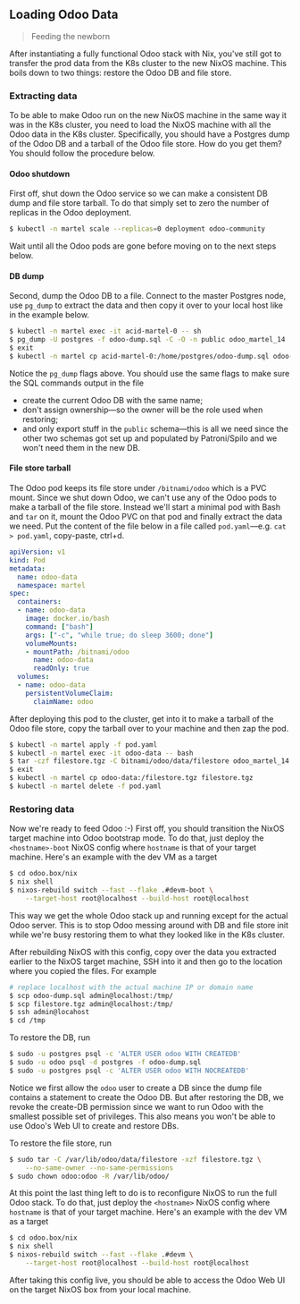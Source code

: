 Loading Odoo Data
-----------------
> Feeding the newborn

After instantiating a fully functional Odoo stack with Nix, you've
still got to transfer the prod data from the K8s cluster to the new
NixOS machine. This boils down to two things: restore the Odoo DB
and file store.


### Extracting data

To be able to make Odoo run on the new NixOS machine in the same way
it was in the K8s cluster, you need to load the NixOS machine with
all the Odoo data in the K8s cluster. Specifically, you should have
a Postgres dump of the Odoo DB and a tarball of the Odoo file store.
How do you get them? You should follow the procedure below.

#### Odoo shutdown
First off, shut down the Odoo service so we can make a consistent
DB dump and file store tarball. To do that simply set to zero the
number of replicas in the Odoo deployment.

```bash
$ kubectl -n martel scale --replicas=0 deployment odoo-community
```

Wait until all the Odoo pods are gone before moving on to the next
steps below.

#### DB dump
Second, dump the Odoo DB to a file. Connect to the master Postgres
node, use `pg_dump` to extract the data and then copy it over to
your local host like in the example below.

```bash
$ kubectl -n martel exec -it acid-martel-0 -- sh
$ pg_dump -U postgres -f odoo-dump.sql -C -O -n public odoo_martel_14
$ exit
$ kubectl -n martel cp acid-martel-0:/home/postgres/odoo-dump.sql odoo-dump.sql
```

Notice the `pg_dump` flags above. You should use the same flags to
make sure the SQL commands output in the file
- create the current Odoo DB with the same name;
- don't assign ownership—so the owner will be the role used when
  restoring;
- and only export stuff in the `public` schema—this is all we need
  since the other two schemas got set up and populated by Patroni/Spilo
  and we won't need them in the new DB.

#### File store tarball
The Odoo pod keeps its file store under `/bitnami/odoo` which is a
PVC mount. Since we shut down Odoo, we can't use any of the Odoo pods
to make a tarball of the file store. Instead we'll start a minimal
pod with Bash and `tar` on it, mount the Odoo PVC on that pod and
finally extract the data we need. Put the content of the file below
in a file called `pod.yaml`—e.g. `cat > pod.yaml`, copy-paste, ctrl+d.

```yaml
apiVersion: v1
kind: Pod
metadata:
  name: odoo-data
  namespace: martel
spec:
  containers:
  - name: odoo-data
    image: docker.io/bash
    command: ["bash"]
    args: ["-c", "while true; do sleep 3600; done"]
    volumeMounts:
    - mountPath: /bitnami/odoo
      name: odoo-data
      readOnly: true
  volumes:
  - name: odoo-data
    persistentVolumeClaim:
      claimName: odoo
```

After deploying this pod to the cluster, get into it to make a tarball
of the Odoo file store, copy the tarball over to your machine and then
zap the pod.

```bash
$ kubectl -n martel apply -f pod.yaml
$ kubectl -n martel exec -it odoo-data -- bash
$ tar -czf filestore.tgz -C bitnami/odoo/data/filestore odoo_martel_14
$ exit
$ kubectl -n martel cp odoo-data:/filestore.tgz filestore.tgz
$ kubectl -n martel delete -f pod.yaml
```


### Restoring data

Now we're ready to feed Odoo :-) First off, you should transition
the NixOS target machine into Odoo bootstrap mode. To do that, just
deploy the `<hostname>-boot` NixOS config where `hostname` is that
of your target machine. Here's an example with the dev VM as a target

```bash
$ cd odoo.box/nix
$ nix shell
$ nixos-rebuild switch --fast --flake .#devm-boot \
    --target-host root@localhost --build-host root@localhost
```

This way we get the whole Odoo stack up and running except for the
actual Odoo server. This is to stop Odoo messing around with DB and
file store init while we're busy restoring them to what they looked
like in the K8s cluster.

After rebuilding NixOS with this config, copy over the data you extracted
earlier to the NixOS target machine, SSH into it and then go to the
location where you copied the files. For example

```bash
# replace localhost with the actual machine IP or domain name
$ scp odoo-dump.sql admin@localhost:/tmp/
$ scp filestore.tgz admin@localhost:/tmp/
$ ssh admin@locahost
$ cd /tmp
```

To restore the DB, run

```bash
$ sudo -u postgres psql -c 'ALTER USER odoo WITH CREATEDB'
$ sudo -u odoo psql -d postgres -f odoo-dump.sql
$ sudo -u postgres psql -c 'ALTER USER odoo WITH NOCREATEDB'
```

Notice we first allow the `odoo` user to create a DB since the dump
file contains a statement to create the Odoo DB. But after restoring
the DB, we revoke the create-DB permission since we want to run Odoo
with the smallest possible set of privileges. This also means you
won't be able to use Odoo's Web UI to create and restore DBs.

To restore the file store, run

```bash
$ sudo tar -C /var/lib/odoo/data/filestore -xzf filestore.tgz \
    --no-same-owner --no-same-permissions
$ sudo chown odoo:odoo -R /var/lib/odoo/
```

At this point the last thing left to do is to reconfigure NixOS
to run the full Odoo stack. To do that, just deploy the `<hostname>`
NixOS config where `hostname` is that of your target machine. Here's
an example with the dev VM as a target

```bash
$ cd odoo.box/nix
$ nix shell
$ nixos-rebuild switch --fast --flake .#devm \
    --target-host root@localhost --build-host root@localhost
```

After taking this config live, you should be able to access the
Odoo Web UI on the target NixOS box from your local machine.
